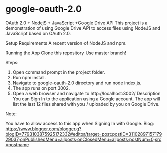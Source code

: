 # google-oauth-2.0

OAuth 2.0 + NodejS + JavaScript +Google Drive API
This project is a demonstration of using Google Drive API to access files using NodeJS and JavaScript based on OAuth 2.0.

Setup
Requirements
A recent version of NodeJS and npm.

Running the App
Clone this repository Use master branch!

Steps:
1. Open command prompt in the project folder. 
2. Run npm install.
3. Navigate to google-oauth-2.0 directory and run node index.js.
4. The app runs on port 3002.
5. Open a web browser and navigate to http://localhost:3002/
Description
You can Sign In to the application using a Google account. 
The app will list the last 12 files shared with you / uploaded by you on Google Drive.

Note:

You have to allow access to this app when Signing In with Google.
Blog:
https://www.blogger.com/blogger.g?blogID=7793103875925172332#editor/target=post;postID=3110289715717929037;onPublishedMenu=allposts;onClosedMenu=allposts;postNum=0;src=postname
